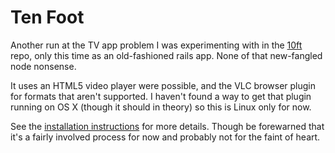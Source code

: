 Ten Foot
========

Another run at the TV app problem I was experimenting with in the 
[10ft](http://github.com/mtarbit/10ft/) repo, only this time as an 
old-fashioned rails app. None of that new-fangled node nonsense.

It uses an HTML5 video player were possible, and the VLC browser
plugin for formats that aren't supported. I haven't found a way to
get that plugin running on OS X (though it should in theory) so
this is Linux only for now.

See the [installation instructions](https://raw.github.com/mtarbit/ten-foot/master/doc/INSTALL.txt)
for more details. Though be forewarned that it's a fairly involved
process for now and probably not for the faint of heart.
